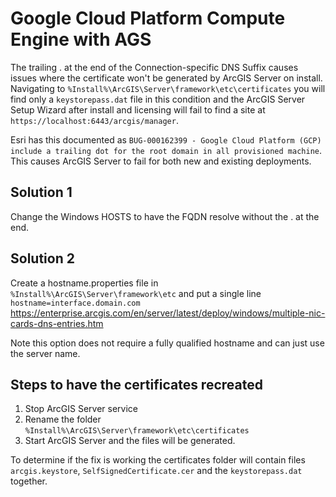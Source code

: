 # Google Cloud Platform Compute Engine with AGS

The trailing . at the end of the Connection-specific DNS Suffix causes issues where the certificate won't be generated by ArcGIS Server on install. Navigating to `%Install%\ArcGIS\Server\framework\etc\certificates` you will find only a `keystorepass.dat` file in this condition and the ArcGIS Server Setup Wizard after install and licensing will fail to find a site at `https://localhost:6443/arcgis/manager`. 

Esri has this documented as `BUG-000162399 - Google Cloud Platform (GCP) include a trailing dot for the root domain in all provisioned machine`. This causes ArcGIS Server to fail for both new and existing deployments.

## Solution 1

Change the Windows HOSTS to have the FQDN resolve without the . at the end. 

## Solution 2

Create a hostname.properties file in `%Install%\ArcGIS\Server\framework\etc` and put a single line `hostname=interface.domain.com`
https://enterprise.arcgis.com/en/server/latest/deploy/windows/multiple-nic-cards-dns-entries.htm

Note this option does not require a fully qualified hostname and can just use the server name.

## Steps to have the certificates recreated

1. Stop ArcGIS Server service
2. Rename the folder `%Install%\ArcGIS\Server\framework\etc\certificates`
3. Start ArcGIS Server and the files will be generated.

To determine if the fix is working the certificates folder will contain files `arcgis.keystore`, `SelfSignedCertificate.cer` and the `keystorepass.dat` together. 
